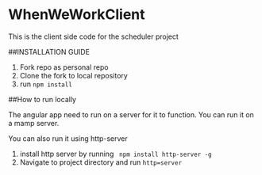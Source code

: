 # WhenWeWorkClient
This is the client side code for the scheduler project

##INSTALLATION GUIDE
1. Fork repo as personal repo
2. Clone the fork to local repository
3. run `npm install `

##How to run locally


The angular app need to run on a server for it to function. You can run it on a mamp server.

You can also run it using http-server
1. install http server by running ` npm install http-server -g`
2. Navigate to project directory and run `http=server` 

